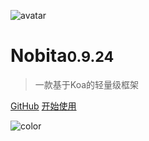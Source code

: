 
![avatar](https://api.iamtang.com/images/nobita_logo.png)

# Nobita<small>0.9.24</small>

> 一款基于Koa的轻量级框架

[GitHub](https://github.com/nobitajs/nobita)
[开始使用](#Nobita是什么)

![color](#f2f2f2)